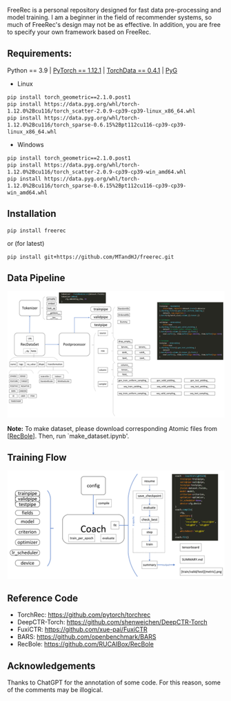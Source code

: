 

FreeRec is a personal repository designed for fast data pre-processing and model training.
I am a beginner in the field of recommender systems, so much of FreeRec's design may not be as effective. In addition, you are free to specify your own framework based on FreeRec.


## Requirements: 

Python == 3.9 | [PyTorch == 1.12.1](https://pytorch.org/) | [TorchData == 0.4.1](https://github.com/pytorch/data) | [PyG](https://pytorch-geometric.readthedocs.io/en/latest/notes/installation.html#)

- Linux

```
pip install torch_geometric==2.1.0.post1
pip install https://data.pyg.org/whl/torch-1.12.0%2Bcu116/torch_scatter-2.0.9-cp39-cp39-linux_x86_64.whl
pip install https://data.pyg.org/whl/torch-1.12.0%2Bcu116/torch_sparse-0.6.15%2Bpt112cu116-cp39-cp39-linux_x86_64.whl
```

- Windows

```
pip install torch_geometric==2.1.0.post1
pip install https://data.pyg.org/whl/torch-1.12.0%2Bcu116/torch_scatter-2.0.9-cp39-cp39-win_amd64.whl
pip install https://data.pyg.org/whl/torch-1.12.0%2Bcu116/torch_sparse-0.6.15%2Bpt112cu116-cp39-cp39-win_amd64.whl
```



## Installation

    pip install freerec

or (for latest)

    pip install git+https://github.com/MTandHJ/freerec.git



## Data Pipeline

![](docs/src/pipeline.png)

**Note:** To make dataset, please download corresponding Atomic files from [[RecBole](https://drive.google.com/drive/folders/1so0lckI6N6_niVEYaBu-LIcpOdZf99kj)]. 
Then, run `make_dataset.ipynb'.

## Training Flow


![](docs/src/flow.png)


## Reference Code

- TorchRec: https://github.com/pytorch/torchrec 
- DeepCTR-Torch: https://github.com/shenweichen/DeepCTR-Torch
- FuxiCTR: https://github.com/xue-pai/FuxiCTR
- BARS: https://github.com/openbenchmark/BARS
- RecBole: https://github.com/RUCAIBox/RecBole



## Acknowledgements

Thanks to ChatGPT for the annotation of some code. For this reason, some of the comments may be illogical.
